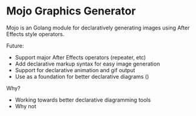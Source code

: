 # Mojo Graphics Generator

Mojo is an Golang module for declaratively generating images using After Effects style operators.

Future:
* Support major After Effects operators (repeater, etc)
* Add declarative markup syntax for easy image generation
* Support for declarative animation and gif output
* Use as a foundation for better declarative diagrams ()

Why?
* Working towards better declarative diagramming tools
* Why not
